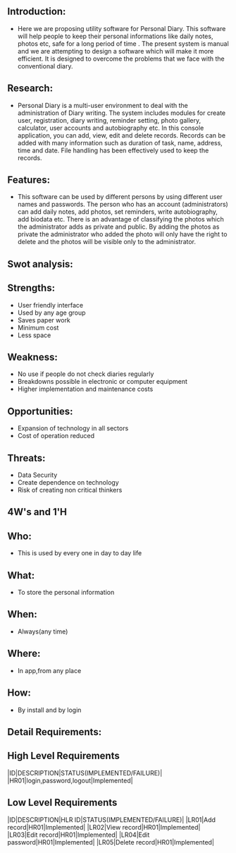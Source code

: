 ## Introduction:

* Here we are proposing utility software for Personal Diary. This software will help people to keep their personal informations like daily notes, photos etc, safe for a long period of time . The present system is manual and we are attempting to design a software which will make it more efficient. It is designed to overcome the problems that we face with the conventional diary.

## Research:

* Personal Diary is a multi-user environment to deal with the administration of Diary writing. The system includes modules for create user, registration, diary writing, reminder setting, photo gallery, calculator, user accounts and autobiography etc.
In this console application, you can add, view, edit and delete records. Records can be added with many information such as duration of task, name, address, time and date. File handling has been effectively used to keep the records.

## Features:

* This software can be used by different persons by using different user names and passwords. The person who has an account (administrators) can add daily notes, add photos, set reminders, write autobiography, add biodata etc. There is an advantage of classifying the photos which the administrator adds as private and public. By adding the photos as private the administrator who added the photo will only have the right to delete and the photos will be visible only to the administrator.

## Swot analysis:
## Strengths:
* User friendly interface
* Used by any age group
* Saves paper work
* Minimum cost
* Less space

## Weakness:
* No use if people do not check diaries regularly
* Breakdowns possible in electronic or computer equipment
* Higher implementation and maintenance costs

## Opportunities:
* Expansion of technology in all sectors
* Cost of operation reduced

## Threats:
* Data Security
* Create dependence on technology
* Risk of creating non critical thinkers

## 4W's and 1'H
## Who:
* This is used by every one in day to day life
## What:
* To store the personal information
## When:
* Always(any time)
## Where:
* In app,from any place
## How:
* By install and by login

## Detail Requirements:
## High Level Requirements
|ID|DESCRIPTION|STATUS(IMPLEMENTED/FAILURE)|
|HR01|login,password,logout|Implemented|

## Low Level Requirements
|ID|DESCRIPTION|HLR ID|STATUS(IMPLEMENTED/FAILURE)|
|LR01|Add record|HR01|Implemented|
|LR02|View record|HR01|Implemented|
|LR03|Edit record|HR01|Implemented|
|LR04|Edit password|HR01|Implemented|
|LR05|Delete record|HR01|Implemented|
